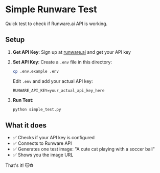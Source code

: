 # Simple Runware Test

Quick test to check if Runware.ai API is working.

## Setup

1. **Get API Key**: Sign up at [runware.ai](https://runware.ai) and get your API key

2. **Set API Key**: Create a `.env` file in this directory:
   ```bash
   cp .env.example .env
   ```
   
   Edit `.env` and add your actual API key:
   ```
   RUNWARE_API_KEY=your_actual_api_key_here
   ```

3. **Run Test**:
   ```bash
   python simple_test.py
   ```

## What it does

- ✅ Checks if your API key is configured
- ✅ Connects to Runware API  
- ✅ Generates one test image: "A cute cat playing with a soccer ball"
- ✅ Shows you the image URL

That's it! 🐱⚽
